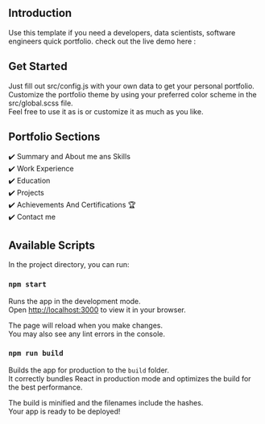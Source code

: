 ## Introduction

Use this template if you need a developers, data scientists, software engineers quick portfolio.
check out the live demo here : 

## Get Started

Just fill out src/config.js with your own data to get your personal portfolio.  
Customize the portfolio theme by using your preferred color scheme in the src/global.scss file.  
Feel free to use it as is or customize it as much as you like.

## Portfolio Sections

✔️ Summary and About me ans Skills  
✔️ Work Experience  
✔️ Education  
✔️ Projects  
✔️ Achievements And Certifications 🏆  
✔️ Contact me

## Available Scripts

In the project directory, you can run:

### `npm start`

Runs the app in the development mode.\
Open [http://localhost:3000](http://localhost:3000) to view it in your browser.

The page will reload when you make changes.\
You may also see any lint errors in the console.


### `npm run build`

Builds the app for production to the `build` folder.\
It correctly bundles React in production mode and optimizes the build for the best performance.

The build is minified and the filenames include the hashes.\
Your app is ready to be deployed!
